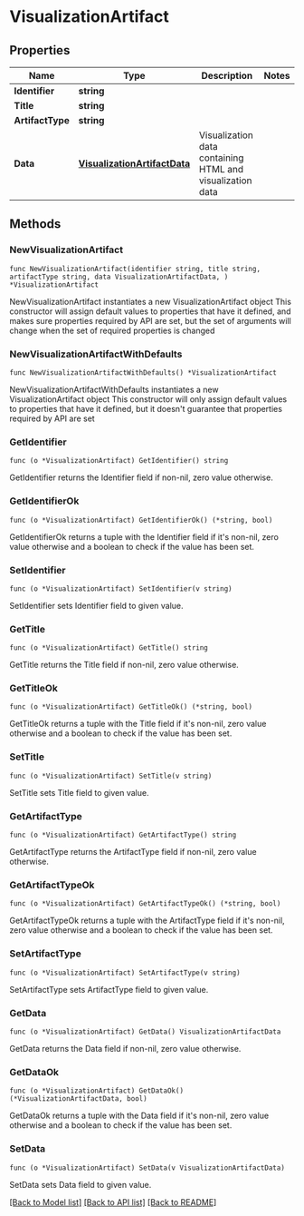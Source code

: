 # VisualizationArtifact

## Properties

Name | Type | Description | Notes
------------ | ------------- | ------------- | -------------
**Identifier** | **string** |  | 
**Title** | **string** |  | 
**ArtifactType** | **string** |  | 
**Data** | [**VisualizationArtifactData**](VisualizationArtifactData.md) | Visualization data containing HTML and visualization data | 

## Methods

### NewVisualizationArtifact

`func NewVisualizationArtifact(identifier string, title string, artifactType string, data VisualizationArtifactData, ) *VisualizationArtifact`

NewVisualizationArtifact instantiates a new VisualizationArtifact object
This constructor will assign default values to properties that have it defined,
and makes sure properties required by API are set, but the set of arguments
will change when the set of required properties is changed

### NewVisualizationArtifactWithDefaults

`func NewVisualizationArtifactWithDefaults() *VisualizationArtifact`

NewVisualizationArtifactWithDefaults instantiates a new VisualizationArtifact object
This constructor will only assign default values to properties that have it defined,
but it doesn't guarantee that properties required by API are set

### GetIdentifier

`func (o *VisualizationArtifact) GetIdentifier() string`

GetIdentifier returns the Identifier field if non-nil, zero value otherwise.

### GetIdentifierOk

`func (o *VisualizationArtifact) GetIdentifierOk() (*string, bool)`

GetIdentifierOk returns a tuple with the Identifier field if it's non-nil, zero value otherwise
and a boolean to check if the value has been set.

### SetIdentifier

`func (o *VisualizationArtifact) SetIdentifier(v string)`

SetIdentifier sets Identifier field to given value.


### GetTitle

`func (o *VisualizationArtifact) GetTitle() string`

GetTitle returns the Title field if non-nil, zero value otherwise.

### GetTitleOk

`func (o *VisualizationArtifact) GetTitleOk() (*string, bool)`

GetTitleOk returns a tuple with the Title field if it's non-nil, zero value otherwise
and a boolean to check if the value has been set.

### SetTitle

`func (o *VisualizationArtifact) SetTitle(v string)`

SetTitle sets Title field to given value.


### GetArtifactType

`func (o *VisualizationArtifact) GetArtifactType() string`

GetArtifactType returns the ArtifactType field if non-nil, zero value otherwise.

### GetArtifactTypeOk

`func (o *VisualizationArtifact) GetArtifactTypeOk() (*string, bool)`

GetArtifactTypeOk returns a tuple with the ArtifactType field if it's non-nil, zero value otherwise
and a boolean to check if the value has been set.

### SetArtifactType

`func (o *VisualizationArtifact) SetArtifactType(v string)`

SetArtifactType sets ArtifactType field to given value.


### GetData

`func (o *VisualizationArtifact) GetData() VisualizationArtifactData`

GetData returns the Data field if non-nil, zero value otherwise.

### GetDataOk

`func (o *VisualizationArtifact) GetDataOk() (*VisualizationArtifactData, bool)`

GetDataOk returns a tuple with the Data field if it's non-nil, zero value otherwise
and a boolean to check if the value has been set.

### SetData

`func (o *VisualizationArtifact) SetData(v VisualizationArtifactData)`

SetData sets Data field to given value.



[[Back to Model list]](../README.md#documentation-for-models) [[Back to API list]](../README.md#documentation-for-api-endpoints) [[Back to README]](../README.md)


